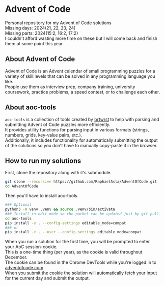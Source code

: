 # Advent of Code
Personal repository for my Advent of Code solutions <br>
Missing days: 2024(21, 22, 23, 24) <br>
Missing parts: 2024(15:2, 16:2, 17:2) <br>
I couldn't afford wasting more time on these but I will come back and finish them at some point this year
## About Advent of Code
Advent of Code is an Advent calendar of small programming puzzles for a variety of skill levels that can be solved in any programming language you like. <br>
People use them as interview prep, company training, university coursework, practice problems, a speed contest, or to challenge each other.
## About aoc-tools
`aoc-tools` is a collection of tools created by [brtwrst](https://github.com/brtwrst) to help with parsing and submitting Advent of Code puzzles more efficiently. <br>
It provides utility functions for parsing input in various formats (strings, numbers, grids, key-value pairs, etc.). <br>
Additionally, it includes functionality for automatically submitting the output of the solutions so you don't have to manually copy-paste it in the browser.
## How to run my solutions
First, clone the repository along with it's submodule.
```bash
git clone --recursive https://github.com/RaphaelAsla/AdventOfCode.git
cd AdventOfCode
```
Then you'll have to install aoc-tools.
```bash
### Optional
python3 -m venv .venv && source .venv/bin/activate
### Install in edit mode so the packet can be updated just by git pulling
cd aoc-tools
pip install -e . --config-settings editable_mode=compat
### or
pip install -e . --user --config-settings editable_mode=compat
```
When you run a solution for the first time, you will be prompted to enter your AoC session-cookie. <br>
This is a one-time thing (per year), as the cookie is valid throughout December. <br>
The cookie can be found in the Chrome DevTools while you're logged in to [adventofcode.com](adventofcode.com). <br>
When you submit the cookie the solution will automatically fetch your input for the current day and submit the output. <br>
